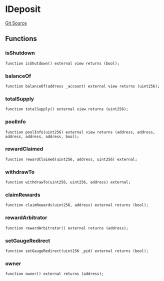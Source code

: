 # IDeposit
[Git Source](https://github.com/larrythecucumber321/protocol/blob/aabf2c9d4120808940fb3be9193cb66ea71ac351/contracts/plugins/assets/convex/vendor/ConvexInterfaces.sol)


## Functions
### isShutdown


```solidity
function isShutdown() external view returns (bool);
```

### balanceOf


```solidity
function balanceOf(address _account) external view returns (uint256);
```

### totalSupply


```solidity
function totalSupply() external view returns (uint256);
```

### poolInfo


```solidity
function poolInfo(uint256) external view returns (address, address, address, address, address, bool);
```

### rewardClaimed


```solidity
function rewardClaimed(uint256, address, uint256) external;
```

### withdrawTo


```solidity
function withdrawTo(uint256, uint256, address) external;
```

### claimRewards


```solidity
function claimRewards(uint256, address) external returns (bool);
```

### rewardArbitrator


```solidity
function rewardArbitrator() external returns (address);
```

### setGaugeRedirect


```solidity
function setGaugeRedirect(uint256 _pid) external returns (bool);
```

### owner


```solidity
function owner() external returns (address);
```

